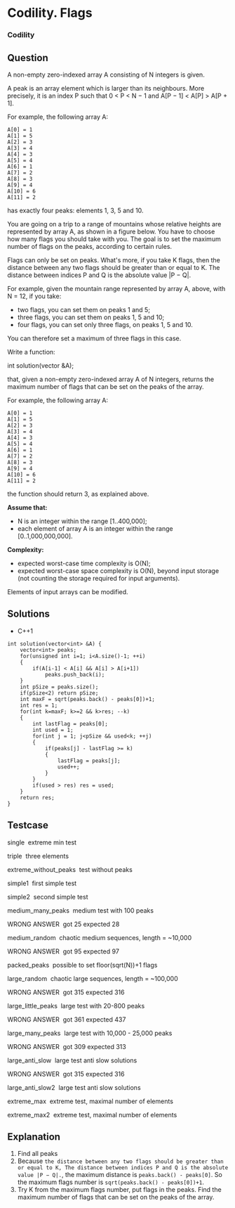 # Codility. Flags

### Codility

## Question

A non-empty zero-indexed array A consisting of N integers is given.

A peak is an array element which is larger than its neighbours. More precisely, it is an index P such that 0 < P < N − 1 and A[P − 1] < A[P] > A[P + 1].

For example, the following array A:

```
A[0] = 1 
A[1] = 5 
A[2] = 3 
A[3] = 4 
A[4] = 3 
A[5] = 4 
A[6] = 1 
A[7] = 2 
A[8] = 3 
A[9] = 4 
A[10] = 6 
A[11] = 2
```

has exactly four peaks: elements 1, 3, 5 and 10.

You are going on a trip to a range of mountains whose relative heights are represented by array A, as shown in a figure below. You have to choose how many flags you should take with you. The goal is to set the maximum number of flags on the peaks, according to certain rules.

Flags can only be set on peaks. What's more, if you take K flags, then the distance between any two flags should be greater than or equal to K. The distance between indices P and Q is the absolute value |P − Q|.

For example, given the mountain range represented by array A, above, with N = 12, if you take:

* two flags, you can set them on peaks 1 and 5;
* three flags, you can set them on peaks 1, 5 and 10;
* four flags, you can set only three flags, on peaks 1, 5 and 10.

You can therefore set a maximum of three flags in this case.

Write a function:

int solution(vector<int> &A);

that, given a non-empty zero-indexed array A of N integers, returns the maximum number of flags that can be set on the peaks of the array.

For example, the following array A:

```
A[0] = 1 
A[1] = 5 
A[2] = 3 
A[3] = 4 
A[4] = 3 
A[5] = 4 
A[6] = 1 
A[7] = 2 
A[8] = 3 
A[9] = 4 
A[10] = 6 
A[11] = 2
```

the function should return 3, as explained above.

**Assume that:**

* N is an integer within the range [1..400,000];
* each element of array A is an integer within the range [0..1,000,000,000].

**Complexity:**

* expected worst-case time complexity is O(N);
* expected worst-case space complexity is O(N), beyond input storage (not counting the storage required for input arguments).

Elements of input arrays can be modified.

## Solutions

* C++1
```
int solution(vector<int> &A) {
    vector<int> peaks;
    for(unsigned int i=1; i<A.size()-1; ++i)
    {
        if(A[i-1] < A[i] && A[i] > A[i+1])
            peaks.push_back(i);
    }
    int pSize = peaks.size();
    if(pSize<2) return pSize;
    int maxF = sqrt(peaks.back() - peaks[0])+1;
    int res = 1;
    for(int k=maxF; k>=2 && k>res; --k)
    {
        int lastFlag = peaks[0];
        int used = 1;
        for(int j = 1; j<pSize && used<k; ++j)
        {
            if(peaks[j] - lastFlag >= k)
            {
                lastFlag = peaks[j];
                used++;
            }
        }
        if(used > res) res = used;
    }
    return res;
}
```

## Testcase

single  extreme min test

triple  three elements

extreme_without_peaks  test without peaks

simple1  first simple test

simple2  second simple test

medium_many_peaks  medium test with 100 peaks

WRONG ANSWER  got 25 expected 28

medium_random  chaotic medium sequences, length = ~10,000

WRONG ANSWER  got 95 expected 97

packed_peaks  possible to set floor(sqrt(N))+1 flags

large_random  chaotic large sequences, length = ~100,000

WRONG ANSWER  got 315 expected 316

large_little_peaks  large test with 20-800 peaks

WRONG ANSWER  got 361 expected 437

large_many_peaks  large test with 10,000 - 25,000 peaks

WRONG ANSWER  got 309 expected 313

large_anti_slow  large test anti slow solutions

WRONG ANSWER  got 315 expected 316

large_anti_slow2  large test anti slow solutions

extreme_max  extreme test, maximal number of elements

extreme_max2  extreme test, maximal number of elements

## Explanation

1. Find all peaks
2. Because `the distance between any two flags should be greater than or equal to K, The distance between indices P and Q is the absolute value |P − Q|.`, the maximum distance is `peaks.back() - peaks[0]`. So the maximum flags number is `sqrt(peaks.back() - peaks[0])+1`.
3. Try K from the maximum flags number, put flags in the peaks. Find the maximum number of flags that can be set on the peaks of the array.

